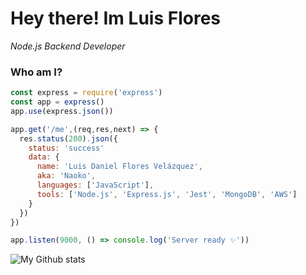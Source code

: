 <h1> Hey there! Im Luis Flores </h1>

<p><em>Node.js Backend Developer</em></p>

### Who am I? 

```javascript
const express = require('express')
const app = express()
app.use(express.json())

app.get('/me',(req,res,next) => {
  res.status(200).json({
    status: 'success'
    data: {
      name: 'Luis Daniel Flores Velázquez',
      aka: 'Naoko',
      languages: ['JavaScript'],
      tools: ['Node.js', 'Express.js', 'Jest', 'MongoDB', 'AWS']
    }
  })
})

app.listen(9000, () => console.log('Server ready ✨'))
```
![My Github stats](https://github-readme-stats.vercel.app/api?username=LuisFloresV&show_icons=true&hide_border=true&theme=dark)   


